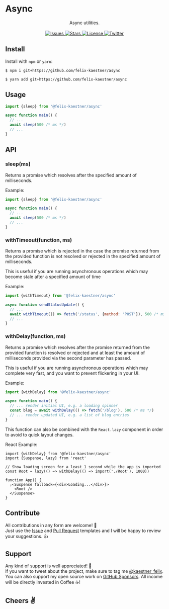 # Async

<p align="center">
    <span>Async utilities.</span>
    <br><br>
    <a href="https://github.com/felix-kaestner/async/issues">
        <img alt="Issues" src="https://img.shields.io/github/issues/felix-kaestner/async?color=29b6f6&style=flat-square">
    </a>
    <a href="https://github.com/felix-kaestner/async/stargazers">
        <img alt="Stars" src="https://img.shields.io/github/stars/felix-kaestner/async?color=29b6f6&style=flat-square">
    </a>
    <a href="https://github.com/felix-kaestner/async/blob/main/LICENSE">
        <img alt="License" src="https://img.shields.io/github/license/felix-kaestner/async?color=29b6f6&style=flat-square">
    </a>
    <a href="https://twitter.com/kaestner_felix">
        <img alt="Twitter" src="https://img.shields.io/badge/twitter-@kaestner_felix-29b6f6?style=flat-square">
    </a>
</p>

## Install

Install with `npm` or `yarn`:

```
$ npm i git+https://github.com/felix-kaestner/async
```

```
$ yarn add git+https://github.com/felix-kaestner/async
```

## Usage

```JavaScript
import {sleep} from '@felix-kaestner/async'

async function main() {
  // ...
  await sleep(500 /* ms */)
  // ...
}
```

## API

### sleep(ms)

Returns a promise which resolves after the specified amount of milliseconds.

Example:

```JavaScript
import {sleep} from '@felix-kaestner/async'

async function main() {
  // ...
  await sleep(500 /* ms */)
  // ...
}
```

### withTimeout(function, ms)

Returns a promise which is rejected in the case the promise returned from the provided function is not resolved or rejected in the specified amount of milliseconds.

This is useful if you are running asynchronous operations which may become stale after a specified amount of time

Example:

```JavaScript
import {withTimeout} from '@felix-kaestner/async'

async function sendStatusUpdate() {
  // ...
  await withTimeout(() => fetch('/status', {method: 'POST'}), 500 /* ms */)
  // ...
}
```

### withDelay(function, ms)

Returns a promise which resolves after the promise returned from the provided function is resolved or rejected and at least the amount of milliseconds provided via the second parameter has passed.

This is useful if you are running asynchronous operations which may complete very fast, and you want to prevent flickering in your UI.

Example:

```JavaScript
import {withDelay} from '@felix-kaestner/async'

async function main() {
  // ... render initial UI, e.g. a loading spinner
  const blog = await withDelay(() => fetch('/blog'), 500 /* ms */)
  // ... render updated UI, e.g. a list of blog entries
}
```

This function can also be combined with the `React.lazy` component in order to avoid to quick layout changes.

React Example:

```JavaScriptx
import {withDelay} from '@felix-kaestner/async'
import {Suspense, lazy} from 'react'

// Show loading screen for a least 1 second while the app is imported
const Root = lazy(() => withDelay(() => import('./Root'), 1000))

function App() {
  ;<Suspense fallback={<div>Loading...</div>}>
    <Root />
  </Suspense>
}
```

## Contribute

All contributions in any form are welcome! 🙌  
Just use the [Issue](.github/ISSUE_TEMPLATE) and [Pull Request](.github/PULL_REQUEST_TEMPLATE) templates and
I will be happy to review your suggestions. 👍

## Support

Any kind of support is well appreciated! 👏  
If you want to tweet about the project, make sure to tag me [@kaestner_felix](https://twitter.com/kaestner_felix). You can also support my open source work on [GitHub Sponsors](https://github.com/sponsors/felix-kaestner). All income will be directly invested in Coffee ☕!

## Cheers ✌
